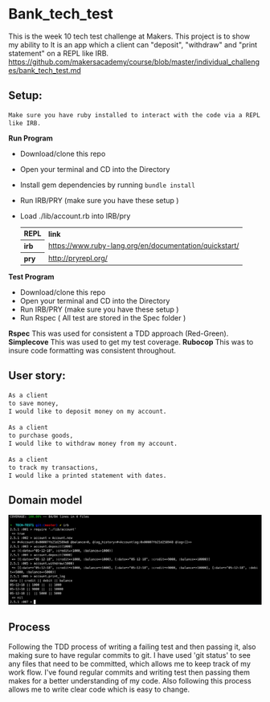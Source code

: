 # Bank_tech_test

This is the week 10 tech test challenge at Makers. This project is to show my ability to 
It is an app which a client can "deposit", "withdraw" and "print statement" on a REPL like IRB.
https://github.com/makersacademy/course/blob/master/individual_challenges/bank_tech_test.md


Setup:
-------
```
Make sure you have ruby installed to interact with the code via a REPL like IRB.
```
**Run Program**
  * Download/clone this repo
  * Open your terminal and CD into the Directory
  * Install gem dependencies by running `bundle install`
  * Run IRB/PRY (make sure you have these setup )
  * Load ./lib/account.rb into IRB/pry

    <table>
      <tr><th>REPL</th><th>link</th>
      <tr>
        <th>
          irb
        </th>
        <td>
          <a href="https://www.ruby-lang.org/en/documentation/quickstart/">https://www.ruby-lang.org/en/documentation/quickstart/</a>
        </td>
      </tr>
      <tr>
        <th>
          pry
        </th>
        <td>
           <a href="http://pryrepl.org/">http://pryrepl.org/</a>
        </td>
    </table>

**Test Program**
  * Download/clone this repo
  * Open your terminal and CD into the Directory
  * Run IRB/PRY (make sure you have these setup )
  * Run Rspec
  ( All test are stored in the Spec folder )

**Rspec** This was used for consistent a TDD approach (Red-Green).
**Simplecove** This was used to get my test coverage.
**Rubocop** This was to insure code formatting was consistent throughout.

User story:
-------

````
As a client
to save money,
I would like to deposit money on my account.

As a client
to purchase goods,
I would like to withdraw money from my account.

As a client
to track my transactions,
I would like a printed statement with dates.

````

Domain model
-------
![Alt text](./Bank_tech_test_program.png)

Process
-------
Following the TDD process of writing a failing test and then passing it, also making sure to have regular commits to git.
I have used 'git status' to see any files that need to be committed, which allows me to keep track of my work flow.
I've found regular commits and writing test then passing them makes for a better understanding of my code.
Also following this process allows me to write clear code which is easy to change.
